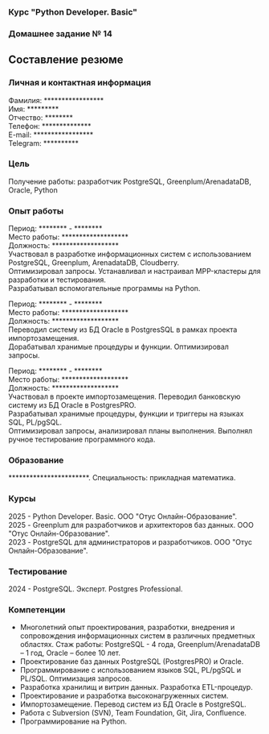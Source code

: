 ### Курс "Python Developer. Basic" ###

### Домашнее задание № 14 ###

## Составление резюме ##

### Личная и контактная информация ###

Фамилия: *****************   
Имя: *********   
Отчество: ********   
Телефон: **************   
E-mail: *****************   
Telegram: **********

### Цель ###

Получение работы: разработчик PostgreSQL, Greenplum/ArenadataDB, Oracle, Python

### Опыт работы ###

Период: ******** - ********   
Место работы: *******************   
Должность: *******************   
Участвовал в разработке информационных систем с использованием PostgreSQL, Greenplum, ArenadataDB, Cloudberry.   
Оптимизировал запросы. Устанавливал и настраивал MPP-кластеры для разработки и тестирования.   
Разрабатывал вспомогательные программы на Python.

Период: ******** - ********   
Место работы: *******************   
Должность: *******************   
Переводил систему из БД Oracle в PostgresSQL в рамках проекта импортозамещения.       
Дорабатывал хранимые процедуры и функции. Оптимизировал запросы.

Период: ******** - ********   
Место работы: *******************   
Должность: *******************   
Участвовал в проекте импортозамещения. Переводил банковскую систему из БД Oracle в PostgresPRO.   
Разрабатывал хранимые процедуры, функции и триггеры на языках SQL, PL/pgSQL.   
Оптимизировал запросы, анализировал планы выполнения. Выполнял ручное тестирование программного кода.

### Образование ###

***********************. Специальность: прикладная математика.

### Курсы ###

2025 - Python Developer. Basic. ООО "Отус Онлайн-Образование".    
2025 - Greenplum для разработчиков и архитекторов баз данных. ООО "Отус Онлайн-Образование".   
2023 - PostgreSQL для администраторов и разработчиков. ООО "Отус Онлайн-Образование".

### Тестирование ###

2024 - PostgreSQL. Эксперт. Postgres Professional.

### Компетенции ###

* Многолетний опыт проектирования, разработки, внедрения и сопровождения информационных систем в различных предметных
  областях. Стаж работы: PostgreSQL - 4 года, Greenplum/ArenadataDB – 1 год, Oracle – более 10 лет.
* Проектирование баз данных PostgreSQL (PostgresPRO) и Oracle.
* Программирование с использованием языков SQL, PL/pgSQL и PL/SQL. Оптимизация запросов.
* Разработка хранилищ и витрин данных. Разработка ETL-процедур.
* Проектирование и разработка высоконагруженных систем.
* Импортозамещение. Перевод систем из БД Oracle в PostgreSQL.
* Работа с Subversion (SVN), Team Foundation, Git, Jira, Confluence.
* Программирование на Python.


